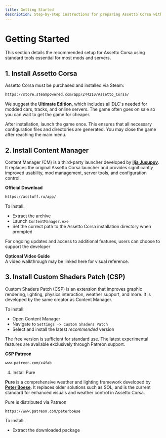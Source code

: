 ```yaml
---
title: Getting Started
description: Step-by-step instructions for preparing Assetto Corsa with essential tools and enhancements.
---
```


<!-- TODO: NEED TO CLARIFY THE WORDING AND WHAT NOT -->

# Getting Started

This section details the recommended setup for Assetto Corsa using standard tools essential for most mods and servers.

## 1. Install Assetto Corsa

Assetto Corsa must be purchased and installed via Steam:

```txt
https://store.steampowered.com/app/244210/Assetto_Corsa/
```

We suggest the **Ultimate Edition**, which includes all DLC's needed for modded cars, tracks, and online servers. The game often goes on sale so you can wait to get the game for cheaper.

After installation, launch the game once. This ensures that all necessary configuration files and directories are generated. You may close the game after reaching the main menu.

## 2. Install Content Manager

<!-- TODO: ADD REFERENCES TO ILJA'S CREATOR PROFILE FOR THIS SECTION -->

Content Manager (CM) is a third-party launcher developed by [**Ilja Jusupov**](creator-profile.md). It replaces the original Assetto Corsa launcher and provides significantly improved usability, mod management, server tools, and configuration control.

**Official Download**

```txt
https://acstuff.ru/app/
```

To install:

- Extract the archive
- Launch `ContentManager.exe`
- Set the correct path to the Assetto Corsa installation directory when prompted

For ongoing updates and access to additional features, users can choose to support the developer

**Optional Video Guide**  
A video walkthrough may be linked here for visual reference.

## 3. Install Custom Shaders Patch (CSP)

Custom Shaders Patch (CSP) is an extension that improves graphic rendering, lighting, physics interaction, weather support, and more. It is developed by the same creator as Content Manager.

To install:

- Open Content Manager
- Navigate to `Settings -> Custom Shaders Patch`
- Select and install the latest _recommended_ version

The free version is sufficient for standard use. The latest experimental features are available exclusively through Patreon support.

**CSP Patreon**

```txt
www.patreon.com/x4fab
```

4. Install Pure

<!-- TODO: ADD REFERENCES TO PETER'S CREATOR PROFILE FOR THIS SECTION -->

**Pure** is a comprehensive weather and lighting framework developed by [**Peter Boese**](creator-profile.md). It replaces older solutions such as SOL, and is the current standard for enhanced visuals and weather control in Assetto Corsa.

Pure is distributed via Patreon:

```txt
https://www.patreon.com/peterboese
```

To install:

- Extract the downloaded package

<!-- TODO: FINISH THIS -->
